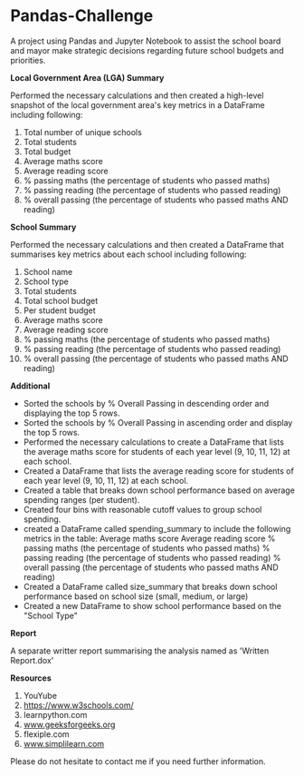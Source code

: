 # Pandas-Challenge

A project using Pandas and Jupyter Notebook to assist the school board and mayor make strategic decisions regarding future school budgets and priorities.

**Local Government Area (LGA) Summary**

Performed the necessary calculations and then created a high-level snapshot of the local government area's key metrics in a DataFrame including following:
1. Total number of unique schools
2. Total students
3. Total budget
4. Average maths score
5. Average reading score
6. % passing maths (the percentage of students who passed maths)
7. % passing reading (the percentage of students who passed reading)
8. % overall passing (the percentage of students who passed maths AND reading)


**School Summary**

Performed the necessary calculations and then created a DataFrame that summarises key metrics about each school including following:
1. School name
2. School type
3. Total students
4. Total school budget
5. Per student budget
6. Average maths score
7. Average reading score
8. % passing maths (the percentage of students who passed maths)
9. % passing reading (the percentage of students who passed reading)
10. % overall passing (the percentage of students who passed maths AND reading)


**Additional**

- Sorted the schools by % Overall Passing in descending order and displaying the top 5 rows.
- Sorted the schools by % Overall Passing in ascending order and display the top 5 rows.
- Performed the necessary calculations to create a DataFrame that lists the average maths score for students of each year level (9, 10, 11, 12) at each school.
- Created a DataFrame that lists the average reading score for students of each year level (9, 10, 11, 12) at each school.
- Created a table that breaks down school performance based on average spending ranges (per student).
- Created four bins with reasonable cutoff values to group school spending.
- created a DataFrame called spending_summary to include the following metrics in the table:
    Average maths score
    Average reading score
    % passing maths (the percentage of students who passed maths)
    % passing reading (the percentage of students who passed reading)
    % overall passing (the percentage of students who passed maths AND reading)
- Created a DataFrame called size_summary that breaks down school performance based on school size (small, medium, or large)
- Created a new DataFrame to show school performance based on the "School Type"


**Report**

A separate writter report summarising the analysis named as 'Written Report.dox' 


**Resources**
1. YouYube
2. https://www.w3schools.com/
3. learnpython.com
4. www.geeksforgeeks.org
5. flexiple.com
6. www.simplilearn.com 


Please do not hesitate to contact me if you need further information.
